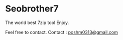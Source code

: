 # Seobrother7
The world best 7zip tool
Enjoy.


Feel free to contact.
Contact : poshm0313@gmail.com
